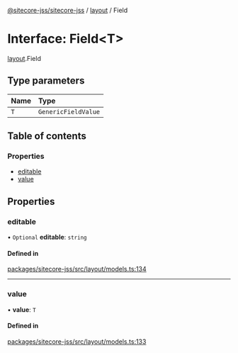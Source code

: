 [@sitecore-jss/sitecore-jss](../README.md) / [layout](../modules/layout.md) / Field

# Interface: Field\<T\>

[layout](../modules/layout.md).Field

## Type parameters

| Name | Type |
| :------ | :------ |
| `T` | `GenericFieldValue` |

## Table of contents

### Properties

- [editable](layout.Field.md#editable)
- [value](layout.Field.md#value)

## Properties

### editable

• `Optional` **editable**: `string`

#### Defined in

[packages/sitecore-jss/src/layout/models.ts:134](https://github.com/Sitecore/jss/blob/5df7a1b64/packages/sitecore-jss/src/layout/models.ts#L134)

___

### value

• **value**: `T`

#### Defined in

[packages/sitecore-jss/src/layout/models.ts:133](https://github.com/Sitecore/jss/blob/5df7a1b64/packages/sitecore-jss/src/layout/models.ts#L133)
